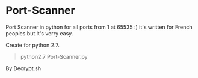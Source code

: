 # Port-Scanner
Port Scanner in python for all ports from 1 at 65535  :) it's written for French peoples but it's verry easy.

Create for python 2.7.

> python2.7 Port-Scanner.py



By Decrypt.sh 
